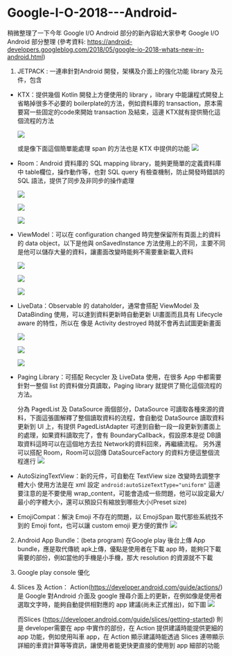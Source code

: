 # Google-I-O-2018---Android-
稍微整理了一下今年 Google I/O Android 部分的新內容給大家參考
Google I/O Android 部分整理
(參考資料: https://android-developers.googleblog.com/2018/05/google-io-2018-whats-new-in-android.html)

1. JETPACK : 一連串針對Android 開發，架構及介面上的強化功能 library 及元件，包含 

* KTX：提供幾個 Kotlin 開發上方便使用的 library ，library 中能讓程式開發上省略掉很多不必要的 boilerplate的方法，例如資料庫的 transaction，原本需要寫一些固定的code來開始 transaction 及結束，這邊 KTX就有提供簡化這個流程的方法

    ![](https://i.imgur.com/5DKHGXB.png)
      
     或是像下面這個簡單能處理 span 的方法也是 KTX 中提供的功能
      ![](https://i.imgur.com/zw5xZKg.png)


* Room：Android 資料庫的 SQL mapping library，能夠更簡單的定義資料庫中 table欄位，操作動作等，也對 SQL query 有檢查機制，防止開發時錯誤的 SQL 語法，提供了同步及非同步的操作處理

  ![](https://i.imgur.com/zPkxwLs.png)

  ![](https://i.imgur.com/LiE7Fq6.png)

  ![](https://i.imgur.com/XF81Lzd.png)


* ViewModel：可以在 configuration changed 時完整保留所有頁面上的資料的 data object，以下是他與 onSavedInstance 方法使用上的不同，主要不同是他可以儲存大量的資料，讓畫面改變時能夠不需要重新載入資料
 
  ![](https://i.imgur.com/4sHKAcK.png)
  
  ![](https://i.imgur.com/cX6HjkI.png)
  
  ![](https://i.imgur.com/bLmVTT8.png)

* LiveData：Observable 的 dataholder，通常會搭配 ViewModel 及 DataBinding 使用，可以達到資料更新時自動更新 UI畫面而且具有 Lifecycle aware 的特性，所以在 像是 Activity destroyed 時就不會再去試圖更新畫面

  ![](https://i.imgur.com/VBH8LwB.png)

  ![](https://i.imgur.com/wrWgoxl.png)

  ![](https://i.imgur.com/WF2g6aP.png)


* Paging Library：可搭配 Recycler 及 LiveData 使用，在很多 App 中都需要針對一整個 list 的資料做分頁讀取，Paging library 就提供了簡化這個流程的方法。

  分為 PagedList 及 DataSource 兩個部分，DataSource 可讀取各種來源的資料，下面這張圖解釋了整個讀取資料的流程，會自動從 DataSource 讀取資料更新到 UI 上，有提供 PagedListAdapter 可達到自動一段一段更新到畫面上的處理，如果資料讀取完了，會有 BoundaryCallback，假設原本是從 DB讀取資料這時可以在這個地方去拉 Network的資料回來，再繼續流程。
  另外還可以搭配 Room，Room可以回傳 DataSourceFactory 的資料方便這整個流程進行
![](https://i.imgur.com/YBeIJcz.png)


* AutoSizingTextView：新的元件，可自動在 TextView size 改變時去調整字體大小
  使用方法是在 xml 設定 
  `android:autoSizeTextType="uniform"` 
  這邊要注意的是不要使用 wrap_content，可能會造成一些問題，他可以設定最大/最小的字體大小，還可以預設只有縮放到哪些大小(Preset size) 
  
* EmojiCompat：解決 Emoji 不存在的問題，以 EmojiSpan 取代那些系統找不到的 Emoji font，也可以讓 custom emoji 更方便的實作
![](https://i.imgur.com/hA8npC8.png)


2. Android App Bundle：(beta program)
在Google play 後台上傳 App bundle，應是取代傳統 apk上傳，優點是使用者在下載 app 時，能夠只下載需要的部份，例如當他的手機是小手機，那大 resolution 的資源就不下載

3. Google play console 優化
4. Slices 及 Action：
   Action(https://developer.android.com/guide/actions/) 
   是 Google 對Android 介面及 google 搜尋介面上的更新，在例如像是使用者選取文字時，能夠自動提供相對應的 app 建議(尚未正式推出)，如下圖 ![](https://i.imgur.com/X0FKFxP.png)
   
   而Slices (https://developer.android.com/guide/slices/getting-started)
   則是 developer需要在 app 中實作的部份，在 Action 提供建議時能提供更細的 app 功能，例如使用叫車 app，在 Action 顯示建議時能透過 Slices 連帶顯示詳細的車資計算等等資訊，讓使用者能更快更直接的使用到 app 細部的功能



